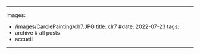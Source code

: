 
---
images:
- /images/CarolePainting/clr7.JPG
title: clr7
#date: 2022-07-23
tags:
- archive # all posts
- accueil


---